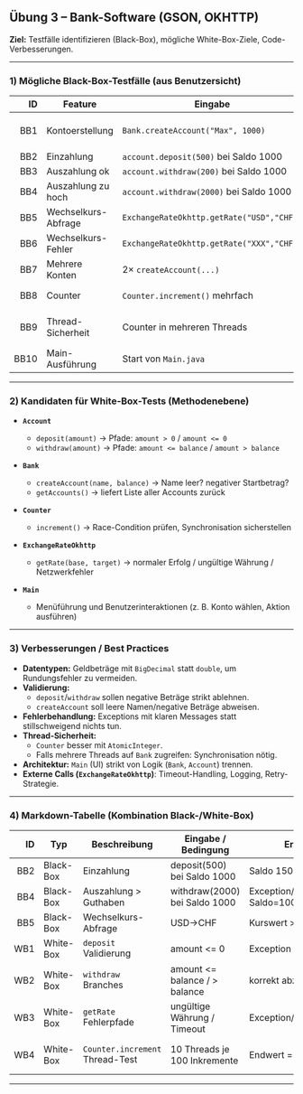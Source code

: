 ## Übung 3 – Bank-Software (GSON, OKHTTP)

**Ziel:** Testfälle identifizieren (Black-Box), mögliche White-Box-Ziele, Code-Verbesserungen.

---

### 1) Mögliche Black-Box-Testfälle (aus Benutzersicht)

| ID  | Feature             | Eingabe                                | Erwartetes Ergebnis                                |
|----:|---------------------|----------------------------------------|---------------------------------------------------|
| BB1 | Kontoerstellung     | `Bank.createAccount("Max", 1000)`       | Konto für „Max“ wird angelegt, Startsaldo = 1000  |
| BB2 | Einzahlung          | `account.deposit(500)` bei Saldo 1000   | Neuer Saldo = 1500                                |
| BB3 | Auszahlung ok       | `account.withdraw(200)` bei Saldo 1000  | Neuer Saldo = 800                                 |
| BB4 | Auszahlung zu hoch  | `account.withdraw(2000)` bei Saldo 1000 | Fehlermeldung/Exception, Saldo bleibt 1000        |
| BB5 | Wechselkurs-Abfrage | `ExchangeRateOkhttp.getRate("USD","CHF")` | Gültiger Kurswert wird zurückgegeben              |
| BB6 | Wechselkurs-Fehler  | `ExchangeRateOkhttp.getRate("XXX","CHF")` | Fehlermeldung oder Exception                      |
| BB7 | Mehrere Konten      | 2× `createAccount(...)`                 | `Bank.getAccounts()` liefert 2 Konten zurück      |
| BB8 | Counter             | `Counter.increment()` mehrfach          | Zählerwert erhöht sich erwartungsgemäß            |
| BB9 | Thread-Sicherheit   | Counter in mehreren Threads             | Endwert = Anzahl Inkremente (kein Race Condition) |
| BB10| Main-Ausführung     | Start von `Main.java`                   | Programm läuft ohne Absturz, Menü erscheint       |

---

### 2) Kandidaten für White-Box-Tests (Methodenebene)

- **`Account`**
  - `deposit(amount)` → Pfade: `amount > 0` / `amount <= 0`
  - `withdraw(amount)` → Pfade: `amount <= balance` / `amount > balance`

- **`Bank`**
  - `createAccount(name, balance)` → Name leer? negativer Startbetrag?
  - `getAccounts()` → liefert Liste aller Accounts zurück

- **`Counter`**
  - `increment()` → Race-Condition prüfen, Synchronisation sicherstellen

- **`ExchangeRateOkhttp`**
  - `getRate(base, target)` → normaler Erfolg / ungültige Währung / Netzwerkfehler

- **`Main`**
  - Menüführung und Benutzerinteraktionen (z. B. Konto wählen, Aktion ausführen)

---

### 3) Verbesserungen / Best Practices

- **Datentypen:** Geldbeträge mit `BigDecimal` statt `double`, um Rundungsfehler zu vermeiden.  
- **Validierung:**  
  - `deposit`/`withdraw` sollen negative Beträge strikt ablehnen.  
  - `createAccount` soll leere Namen/negative Beträge abweisen.  
- **Fehlerbehandlung:** Exceptions mit klaren Messages statt stillschweigend nichts tun.  
- **Thread-Sicherheit:**  
  - `Counter` besser mit `AtomicInteger`.  
  - Falls mehrere Threads auf `Bank` zugreifen: Synchronisation nötig.  
- **Architektur:** `Main` (UI) strikt von Logik (`Bank`, `Account`) trennen.  
- **Externe Calls (`ExchangeRateOkhttp`)**: Timeout-Handling, Logging, Retry-Strategie.  

---

### 4) Markdown-Tabelle (Kombination Black-/White-Box)

| ID  | Typ       | Beschreibung                     | Eingabe / Bedingung              | Erwartet                     | Notizen            |
|----:|----------|---------------------------------|----------------------------------|-------------------------------|--------------------|
| BB2 | Black-Box | Einzahlung                       | deposit(500) bei Saldo 1000      | Saldo 1500                    | Positivfall        |
| BB4 | Black-Box | Auszahlung > Guthaben            | withdraw(2000) bei Saldo 1000    | Exception/Fehler, Saldo=1000  | Negativfall        |
| BB5 | Black-Box | Wechselkurs-Abfrage              | USD→CHF                          | Kurswert > 0                  | API-Verfügbarkeit  |
| WB1 | White-Box | `deposit` Validierung            | amount <= 0                      | Exception                     | Branch-Coverage    |
| WB2 | White-Box | `withdraw` Branches              | amount <= balance / > balance    | korrekt abziehen / Fehler     | Branch-Coverage    |
| WB3 | White-Box | `getRate` Fehlerpfade            | ungültige Währung / Timeout      | Exception/Fehlerhandling      | OkHttp-Mocking     |
| WB4 | White-Box | `Counter.increment` Thread-Test  | 10 Threads je 100 Inkremente     | Endwert = 1000                | Race Condition Test|

---